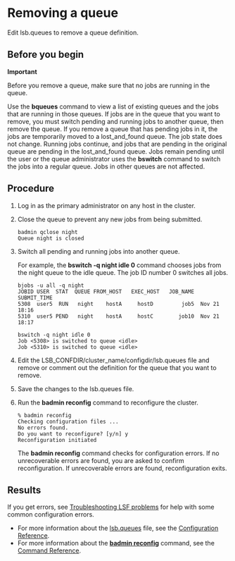 # Removing a queue

Edit lsb.queues to remove a queue definition.

## Before you begin

**Important**

Before you remove a queue, make sure that no jobs are running in the queue.

Use the **bqueues** command to view a list of existing queues and the jobs that are running in those queues. If jobs are in the queue that you want to remove, you must switch pending and running jobs to another queue, then remove the queue. If you remove a queue that has pending jobs in it, the jobs are temporarily moved to a lost_and_found queue. The job state does not change. Running jobs continue, and jobs that are pending in the original queue are pending in the lost_and_found queue. Jobs remain pending until the user or the queue administrator uses the **bswitch** command to switch the jobs into a regular queue. Jobs in other queues are not affected.

## Procedure

1. Log in as the primary administrator on any host in the cluster.

2. Close the queue to prevent any new jobs from being submitted.

   ```
   badmin qclose night
   Queue night is closed
   ```

3. Switch all pending and running jobs into another queue.

   For example, the **bswitch -q night idle 0** command chooses jobs from the night queue to the idle queue. The job ID number 0 switches all jobs.

   ```
   bjobs -u all -q night
   JOBID USER  STAT  QUEUE FROM_HOST   EXEC_HOST   JOB_NAME   SUBMIT_TIME 
   5308  user5  RUN   night    hostA     hostD         job5  Nov 21 18:16 
   5310  user5 PEND   night    hostA     hostC        job10  Nov 21 18:17
    
   bswitch -q night idle 0
   Job <5308> is switched to queue <idle> 
   Job <5310> is switched to queue <idle>
   ```

4. Edit the LSB_CONFDIR/cluster_name/configdir/lsb.queues file and remove or comment out the definition for the queue that you want to remove.

5. Save the changes to the lsb.queues file.

6. Run the **badmin reconfig** command to reconfigure the cluster.

   ```
   % badmin reconfig
   Checking configuration files ...
   No errors found.
   Do you want to reconfigure? [y/n] y
   Reconfiguration initiated
   ```

   The **badmin reconfig** command checks for configuration errors. If no unrecoverable errors are found, you are asked to confirm reconfiguration. If unrecoverable errors are found, reconfiguration exits.

## Results

If you get errors, see [Troubleshooting LSF problems](https://www.ibm.com/support/knowledgecenter/SSWRJV_10.1.0/lsf_admin/chap_troubleshooting_lsf.html?view=kc#v3523448) for help with some common configuration errors.

- For more information about the [lsb.queues](https://www.ibm.com/support/knowledgecenter/SSWRJV_10.1.0/lsf_config_ref/lsb.queues.5.html?view=kc) file, see the [Configuration Reference](https://www.ibm.com/support/knowledgecenter/SSWRJV_10.1.0/lsf_welcome/lsf_kc_config_ref.html?view=kc).
- For more information about the [**badmin reconfig**](https://www.ibm.com/support/knowledgecenter/SSWRJV_10.1.0/lsf_command_ref/badmin.8.html?view=kc) command, see the [Command Reference](https://www.ibm.com/support/knowledgecenter/SSWRJV_10.1.0/lsf_welcome/lsf_kc_cmd_ref.html?view=kc).